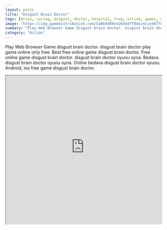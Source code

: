 ```yaml
---
layout: posts
title: "Disgust Brain Doctor"
tags: [brain, caring, disgust, doctor, hospital, free, online, games, oyna, game, free, games, play, play, games]
image: "https://img.gamedistribution.com/5a0b8489ce264d4ff8dac4cce46ff8a0.jpg"
summary: "Play Web Browser Game disgust brain doctor. disgust brain doctor play game online only free. Best free online game disgust brain doctor. Free online game disgust brain doctor. disgust brain doctor oyunu oyna. Bedava disgust brain doctor oyunu oyna. Online bedava disgust brain doctor oyunu. Android, ios free game disgust brain doctor."
category: "Action"
---
```


Play Web Browser Game disgust brain doctor. disgust brain doctor play game online only free. Best free online game disgust brain doctor. Free online game disgust brain doctor. disgust brain doctor oyunu oyna. Bedava disgust brain doctor oyunu oyna. Online bedava disgust brain doctor oyunu. Android, ios free game disgust brain doctor.

<iframe width="100%" height="480px;" src="https://flash.gamedistribution.com?game=5a0b8489ce264d4ff8dac4cce46ff8a0"></iframe>